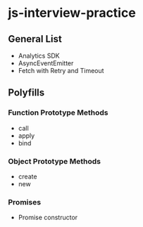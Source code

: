 # js-interview-practice

## General List
- Analytics SDK
- AsyncEventEmitter
- Fetch with Retry and Timeout 

## Polyfills
### Function Prototype Methods
- call
- apply
- bind

### Object Prototype Methods
- create
- new

### Promises
- Promise constructor
